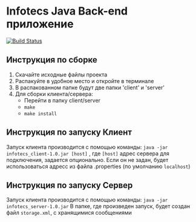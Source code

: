 # Infotecs Java Back-end приложение  
  
[![Build Status](https://img.shields.io/github/release/pandao/editor.md.svg)](https://github.com/Lanolin26/Infotecs-Autotest-Backend/releases/tag/v1.0)
  
## Инструкция по сборке  

1. Скачайте исходные файлы проекта
2. Распакуйте в удобное место и откройте в терминале
3. В распакованном папке будут две папки 'client' и 'server'
4. Для сборки клиента/сервера:
	- Перейти в папку client/server
	- `make`
	- `make install`

## Инструкция по запуску Клиент  
Запуск клиента производится с помощью команды: 
`java -jar  infotecs_client-1.0.jar [host]`
, где `[host]` адрес сервера для подключения, задается опционально. 
Если он не задан, будет использоваться адресс из файла .properties (по умолчанию `localhost`)

## Инструкция по запуску Сервер
Запуск клиента производится с помощью команды: 
`java -jar  infotecs_server-1.0.jar`
В папке, где произведен запуск, будет создан файл `storage.xml`, с хранящимися сообщениями
